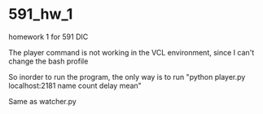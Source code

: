# 591_hw_1
homework 1 for 591 DIC

The player command is not working in the VCL environment, since I can't change the bash profile

So inorder to run the program, the only way is to run "python player.py localhost:2181 name count delay mean"

Same as watcher.py

